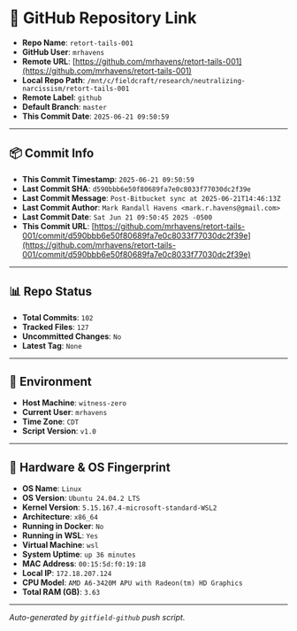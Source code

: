 # 🔗 GitHub Repository Link

- **Repo Name**: `retort-tails-001`
- **GitHub User**: `mrhavens`
- **Remote URL**: [https://github.com/mrhavens/retort-tails-001](https://github.com/mrhavens/retort-tails-001)
- **Local Repo Path**: `/mnt/c/fieldcraft/research/neutralizing-narcissism/retort-tails-001`
- **Remote Label**: `github`
- **Default Branch**: `master`
- **This Commit Date**: `2025-06-21 09:50:59`

---

## 📦 Commit Info

- **This Commit Timestamp**: `2025-06-21 09:50:59`
- **Last Commit SHA**: `d590bbb6e50f80689fa7e0c8033f77030dc2f39e`
- **Last Commit Message**: `Post-Bitbucket sync at 2025-06-21T14:46:13Z`
- **Last Commit Author**: `Mark Randall Havens <mark.r.havens@gmail.com>`
- **Last Commit Date**: `Sat Jun 21 09:50:45 2025 -0500`
- **This Commit URL**: [https://github.com/mrhavens/retort-tails-001/commit/d590bbb6e50f80689fa7e0c8033f77030dc2f39e](https://github.com/mrhavens/retort-tails-001/commit/d590bbb6e50f80689fa7e0c8033f77030dc2f39e)

---

## 📊 Repo Status

- **Total Commits**: `102`
- **Tracked Files**: `127`
- **Uncommitted Changes**: `No`
- **Latest Tag**: `None`

---

## 🧭 Environment

- **Host Machine**: `witness-zero`
- **Current User**: `mrhavens`
- **Time Zone**: `CDT`
- **Script Version**: `v1.0`

---

## 🧬 Hardware & OS Fingerprint

- **OS Name**: `Linux`
- **OS Version**: `Ubuntu 24.04.2 LTS`
- **Kernel Version**: `5.15.167.4-microsoft-standard-WSL2`
- **Architecture**: `x86_64`
- **Running in Docker**: `No`
- **Running in WSL**: `Yes`
- **Virtual Machine**: `wsl`
- **System Uptime**: `up 36 minutes`
- **MAC Address**: `00:15:5d:f0:19:18`
- **Local IP**: `172.18.207.124`
- **CPU Model**: `AMD A6-3420M APU with Radeon(tm) HD Graphics`
- **Total RAM (GB)**: `3.63`

---

_Auto-generated by `gitfield-github` push script._
